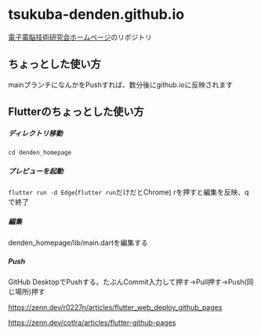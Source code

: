 # tsukuba-denden.github.io
[電子電脳技術研究会ホームページ](https://tsukuba-denden.github.io/)のリポジトリ

## ちょっとした使い方
mainブランチになんかをPushすれば、数分後にgithub.ioに反映されます

## Flutterのちょっとした使い方
##### ディレクトリ移動
```cd denden_homepage```
##### プレビューを起動
```flutter run -d Edge```(```flutter run```だけだとChrome)
rを押すと編集を反映、qで終了
##### 編集
denden_homepage/lib/main.dartを編集する
##### Push
GitHub DesktopでPushする。たぶんCommit入力して押す→Pull押す→Push(同じ場所)押す

https://zenn.dev/r0227n/articles/flutter_web_deploy_github_pages

https://zenn.dev/cotlra/articles/flutter-github-pages
